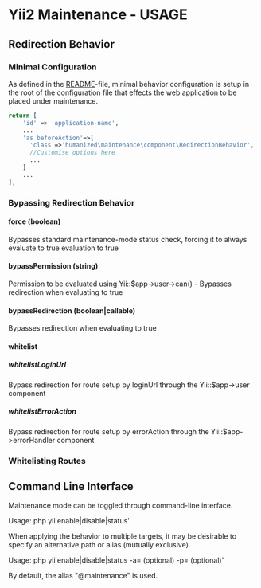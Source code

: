 # Yii2 Maintenance - USAGE

## Redirection Behavior

### Minimal Configuration

As defined in the [README](README.md)-file, minimal behavior configuration is setup in the root of the configuration file that effects the web application to be placed under maintenance. 

```php
return [
    'id' => 'application-name',
    ...
    'as beforeAction'=>[ 
      'class'=>'humanized\maintenance\component\RedirectionBehavior',
      //Customise options here
      ...
    ]
    ...
],
```

### Bypassing Redirection Behavior



#### force (boolean)

Bypasses standard maintenance-mode status check, forcing it to always evaluate to true evaluation to true

#### bypassPermission (string)

Permission to be evaluated using Yii::$app->user->can() - Bypasses redirection when evaluating to true


#### bypassRedirection (boolean|callable)

Bypasses redirection when evaluating to true

#### whitelist

##### whitelistLoginUrl

Bypass redirection for route setup by loginUrl through the Yii::$app->user component

##### whitelistErrorAction

Bypass redirection for route setup by errorAction through the Yii::$app->errorHandler component

### Whitelisting Routes

## Command Line Interface

Maintenance mode can be toggled through command-line interface.
 
Usage: php yii <module-name> enable|disable|status'

When applying the behavior to multiple targets, it may be desirable to specify an alternative path or alias (mutually exclusive).
 
Usage: php yii <module-name> enable|disable|status -a=<path-alias> (optional) -p=<path> (optional)'
 
By default, the alias "@maintenance" is used.
